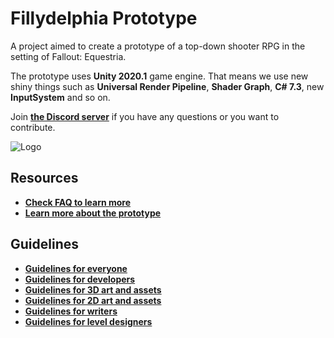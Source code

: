 # Fillydelphia Prototype #

A project aimed to create a prototype of a top-down shooter RPG in the setting of Fallout: Equestria. 

The prototype uses **Unity 2020.1** game engine. That means we use new shiny things such as **Universal Render Pipeline**, **Shader Graph**, **C# 7.3**, new **InputSystem** and so on.  

Join **[the Discord server](https://discord.gg/GVR2Nhm)** if you have any questions or you want to contribute.  

![Logo](Raw/Meta/FillydelphiaTempLogo.png)  

## Resources ##
+ **[Check FAQ to learn more](Docs/FAQ.md)**
+ **[Learn more about the prototype](Docs/Concepts/Prototype.md)**

## Guidelines ##
+ **[Guidelines for everyone](Docs/GuidelinesProject.md)**
+ **[Guidelines for developers](Docs/GuidelinesCode.md)**
+ **[Guidelines for 3D art and assets](Docs/Guidelines3DArt.md)**
+ **[Guidelines for 2D art and assets](Docs/Guidelines2DArt.md)**
+ **[Guidelines for writers](Docs/GuidelinesWriting.md)**
+ **[Guidelines for level designers](Docs/GuidelinesLevelDesign.md)**
